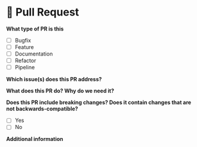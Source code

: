 <!--
  Thank you for sending a pull request!
  Please take a look at our contribution guide: https://github.com/progressive-insurance/need-cla/blob/main/CONTRIBUTING.md
  One of the project maintainers will review your PR.
-->

# :eyes: Pull Request

**What type of PR is this**

<!-- Please check the one that applies to this PR using "x". -->

- [ ] Bugfix
- [ ] Feature
- [ ] Documentation
- [ ] Refactor
- [ ] Pipeline

**Which issue(s) does this PR address?**

<!--List issue(s) below. Use "fixes #X" or "closes #X" and the issue will close automatically when the PR is merged.-->

**What does this PR do? Why do we need it?**

**Does this PR include breaking changes? Does it contain changes that are not backwards-compatible?**

- [ ] Yes
- [ ] No

<!-- List any changes made in this PR that aren't backwards-compatible. -->

**Additional information**

<!-- Include anything that would help your reviewer (e.g. screenshots). -->
